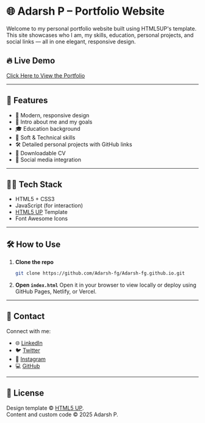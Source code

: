 # 🌐 Adarsh P – Portfolio Website

Welcome to my personal portfolio website built using HTML5UP's template. This site showcases who I am, my skills, education, personal projects, and social links — all in one elegant, responsive design.

## 🔥 Live Demo

[Click Here to View the Portfolio](https://adarsh-fg.github.io)

---

## 📌 Features

- 🚀 Modern, responsive design
- 🧠 Intro about me and my goals
- 🎓 Education background
- 🧰 Soft & Technical skills
- 🛠️ Detailed personal projects with GitHub links
- 📎 Downloadable CV
- 📱 Social media integration

---

## 🧑‍💻 Tech Stack

- HTML5 + CSS3
- JavaScript (for interaction)
- [HTML5 UP](https://html5up.net) Template
- Font Awesome Icons

---

## 🛠️ How to Use

1. **Clone the repo**
   ```bash
   git clone https://github.com/Adarsh-fg/Adarsh-fg.github.io.git
   ```

2. **Open `index.html`**
   Open it in your browser to view locally or deploy using GitHub Pages, Netlify, or Vercel.

---

## 📧 Contact

Connect with me:

- 🌐 [LinkedIn](https://www.linkedin.com/in/adarsh-p-41407432b)
- 🐦 [Twitter](https://www.x.com/_adarsh_fg)
- 📸 [Instagram](https://www.instagram.com/_adarsh_fg)
- 💻 [GitHub](https://github.com/Adarsh-fg)

---

## 📄 License

Design template © [HTML5 UP](https://html5up.net).  
Content and custom code © 2025 Adarsh P.
```
